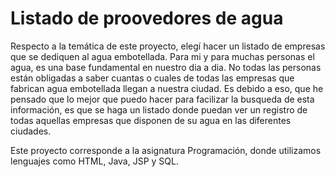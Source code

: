 # Listado de proovedores de agua
Respecto a la temática de este proyecto, elegí hacer un listado de empresas que se dediquen al agua embotellada. Para mi y para muchas personas el agua, es una base fundamental en nuestro dia a dia.
No todas las personas están obligadas a saber cuantas o cuales de todas las empresas que fabrican agua embotellada llegan a nuestra ciudad. Es debido a eso, que he pensado que lo
mejor que puedo hacer para facilizar la busqueda de esta información, es que se haga un listado donde puedan ver un registro de todas aquellas empresas que disponen de su agua en
las diferentes ciudades.

Este proyecto corresponde a la asignatura Programación, donde utilizamos lenguajes como HTML, Java, JSP y SQL.
